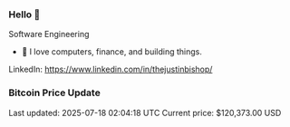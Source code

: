 ### Hello 🤙  

Software Engineering

- 🔭 I love computers, finance, and building things.
  
LinkedIn: https://www.linkedin.com/in/thejustinbishop/  




























































































































































































































































































































































































































































































































































































































































































































































































































































### Bitcoin Price Update
Last updated: 2025-07-18 02:04:18 UTC
Current price: $120,373.00 USD
